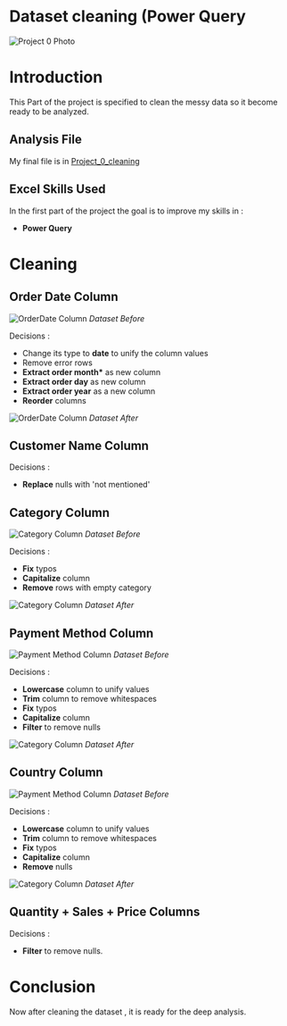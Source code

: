# Dataset cleaning (Power Query

![Project 0 Photo](/images/project_0_photo_last.png)

# Introduction

This Part of the project is specified to clean the messy data so it become ready to be analyzed.

## Analysis File

My final file is in [Project_0_cleaning](/Project_0_cleaning/Project_cleaning.xlsx)

## Excel Skills Used

In the first part of the project the goal is to improve my skills in :

- **Power Query**

# Cleaning

## Order Date Column

![OrderDate Column](/images/date_column.png)
_Dataset Before_

Decisions :

- Change its type to **date** to unify the column values
- Remove error rows
- **Extract order month\*** as new column
- **Extract order day** as new column
- **Extract order year** as a new column
- **Reorder** columns

![OrderDate Column](/images/date_column_after.png)
_Dataset After_

## Customer Name Column

Decisions :

- **Replace** nulls with 'not mentioned'

## Category Column

![Category Column](/images/category_column.png)
_Dataset Before_

Decisions :

- **Fix** typos
- **Capitalize** column
- **Remove** rows with empty category

![Category Column](/images/category_column_after.png)
_Dataset After_

## Payment Method Column

![Payment Method Column](/images/payment_method_column.png)
_Dataset Before_

Decisions :

- **Lowercase** column to unify values
- **Trim** column to remove whitespaces
- **Fix** typos
- **Capitalize** column
- **Filter** to remove nulls

![Category Column](/images/payment_method_column_after.png)
_Dataset After_

## Country Column

![Payment Method Column](/images/country_column.png)
_Dataset Before_

Decisions :

- **Lowercase** column to unify values
- **Trim** column to remove whitespaces
- **Fix** typos
- **Capitalize** column
- **Remove** nulls

![Category Column](/images/country_column_after.png)
_Dataset After_

## Quantity + Sales + Price Columns

Decisions :

- **Filter** to remove nulls.

# Conclusion

Now after cleaning the dataset , it is ready for the deep analysis.
